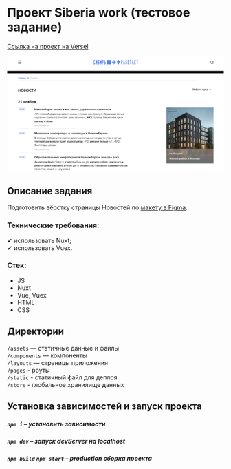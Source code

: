 # Проект Siberia work (тестовое задание)

[Ссылка на проект на Versel](https://siberia-work.vercel.app/)

<img src="static/images/promo.webp" alt="promo_img" />

## Описание задания

Подготовить вёрстку страницы Новостей по [макету в Figma](https://www.figma.com/file/YEUCzto7uPK8ga0ytCQuFP/C%D0%B8%D0%B1%D0%B8%D1%80%D1%8C-%D1%80%D0%B0%D0%B1%D0%BE%D1%82%D0%B0%D0%B5%D1%82-v.2?node-id=0%3A1&t=q9J7XJDPKXf7H02z-0
).

### Технические требования:

✔ использовать Nuxt;  
✔ использовать Vuex.

### Стек:

* JS
* Nuxt
* Vue, Vuex
* HTML
* CSS

## Директории

`/assets` — статичные данные и файлы  
`/components` — компоненты  
`/layouts` — страницы приложения   
`/pages` - роуты  
`/static` - статичный файл для деплоя   
`/store` - глобальное хранилище данных

## Установка зависимостей и запуск проекта

##### `npm i` – установить зависимости

##### `npm dev` – запуск devServer на localhost

##### `npm build` `npm start` – production сборка проекта
